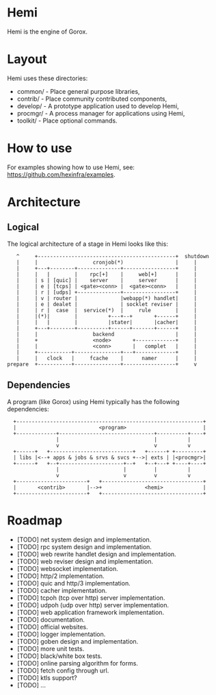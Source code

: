 Hemi
====

Hemi is the engine of Gorox.


Layout
======

Hemi uses these directories:

  * common/   - Place general purpose libraries,
  * contrib/  - Place community contributed components,
  * develop/  - A prototype application used to develop Hemi,
  * procmgr/  - A process manager for applications using Hemi,
  * toolkit/  - Place optional commands.


How to use
==========

For examples showing how to use Hemi, see: https://github.com/hexinfra/examples.


Architecture
============

Logical
-------

The logical architecture of a stage in Hemi looks like this:

```
   ^     +---------------------------------------------+  shutdown
   |     |                  cronjob(*)                 |     |
   |     +---+--------+--------------+-----------------+     |
   |     |   |        |    rpc[+]    |     web[+]      |     |
   |     | s | [quic] |    server    |     server      |     |
   |     | e | [tcps] | <gate><conn> |  <gate><conn>   |     |
   |     | r | [udps] +--------------+-----------------+     |
   |     | v | router |              |webapp(*) handlet|     |
   |     | e | dealet |              | socklet reviser |     |
   |     | r |  case  |  service(*)  |     rule        |     |
   |     |(*)|        |          +---+--+       +------+     |
   |     |   |        |          |stater|       |cacher|     |
   |     +---+--------+----------+------+-------+------+     |
   |     |                  backend                    |     |
   |     +                  <node>       +-------------+     |
   |     |                  <conn>       |   complet   |     |
   |     +-----------+---------------+---+-------------+     |
   |     |   clock   |     fcache    |      namer      |     |
prepare  +-----------+---------------+-----------------+     v

```

Dependencies
------------

A program (like Gorox) using Hemi typically has the following dependencies:

```
  +-------------------------------------------------------------+
  |                           <program>                         |
  +-------------+-------------------------------+----------+----+
                |                               |          |
                v                               v          v
  +------+   +---------------------------+   +------+ +---------+
  | libs |<--+ apps & jobs & srvs & svcs +-->| exts | |<procmgr>|
  +------+   +--+---------------------+--+   +--+---+ +----+----+
                |                     |         |          |
                v                     v         v          v
  +-----------------------+   +---------------------------------+
  |       <contrib>       |-->+              <hemi>             |
  +-----------------------+   +---------------------------------+
```


Roadmap
=======

  * [TODO] net system design and implementation.
  * [TODO] rpc system design and implementation.
  * [TODO] web rewrite handlet design and implementation.
  * [TODO] web reviser design and implementation.
  * [TODO] websocket implementation.
  * [TODO] http/2 implementation.
  * [TODO] quic and http/3 implementation.
  * [TODO] cacher implementation.
  * [TODO] tcpoh (tcp over http) server implementation.
  * [TODO] udpoh (udp over http) server implementation.
  * [TODO] web application framework implementation.
  * [TODO] documentation.
  * [TODO] official websites.
  * [TODO] logger implementation.
  * [TODO] goben design and implementation.
  * [TODO] more unit tests.
  * [TODO] black/white box tests.
  * [TODO] online parsing algorithm for forms.
  * [TODO] fetch config through url.
  * [TODO] ktls support?
  * [TODO] ...

